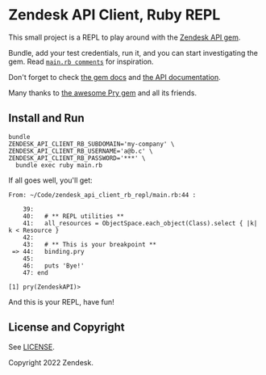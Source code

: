 # Zendesk API Client, Ruby REPL

This small project is a REPL to play around with the [Zendesk API gem](https://rubygems.org/gems/zendesk_api).

Bundle, add your test credentials, run it, and you can start investigating the gem. Read [`main.rb comments`](./main.rb) for inspiration.

Don't forget to check [the gem docs](https://github.com/zendesk/zendesk_api_client_rb#readme) and [the API documentation](https://developer.zendesk.com/api-reference).

Many thanks to [the awesome Pry gem](https://rubygems.org/gems/pry) and all its friends.

## Install and Run

```
bundle
ZENDESK_API_CLIENT_RB_SUBDOMAIN='my-company' \
ZENDESK_API_CLIENT_RB_USERNAME='a@b.c' \
ZENDESK_API_CLIENT_RB_PASSWORD='***' \
  bundle exec ruby main.rb
```

If all goes well, you'll get:

```
From: ~/Code/zendesk_api_client_rb_repl/main.rb:44 :

    39:
    40:   # ** REPL utilities **
    41:   all_resources = ObjectSpace.each_object(Class).select { |k| k < Resource }
    42:
    43:   # ** This is your breakpoint **
 => 44:   binding.pry
    45:
    46:   puts 'Bye!'
    47: end

[1] pry(ZendeskAPI)>
```

And this is your REPL, have fun!

## License and Copyright

See [LICENSE](./LICENSE).

Copyright 2022 Zendesk.
